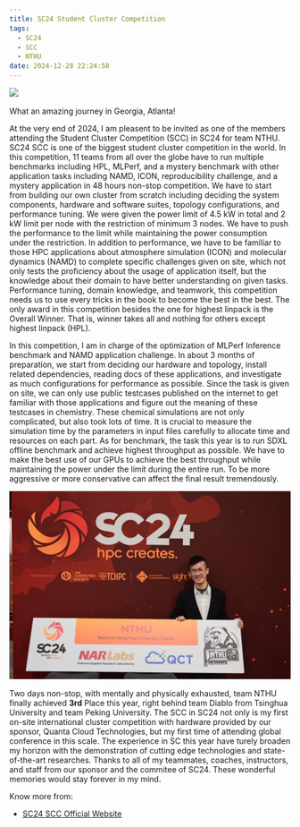 ```yaml
---
title: SC24 Student Cluster Competition
tags:
  - SC24
  - SCC
  - NTHU
date: 2024-12-28 22:24:58
---
```



![](/images/sc24/SC24-SCC-16.jpg)

What an amazing journey in Georgia, Atlanta! 

At the very end of 2024, I am pleasent to be invited as one of the members attending the Student Cluster Competition (SCC) in SC24 for team NTHU. SC24 SCC is one of the biggest student cluster competition in the world. In this competition, 11 teams from all over the globe have to run multiple benchmarks including HPL, MLPerf, and a mystery benchmark with other application tasks including NAMD, ICON, reproducibility challenge, and a mystery application in 48 hours non-stop competition. We have to start from building our own cluster from scratch including deciding the system components, hardware and software suites, topology configurations, and performance tuning. We were given the power limit of 4.5 kW in total and 2 kW limit per node with the restriction of minimum 3 nodes. We have to push the performance to the limit while maintaining the power consumption under the restriction. In addition to performance, we have to be familiar to those HPC applications about atmosphere simulation (ICON) and molecular dynamics (NAMD) to complete specific challenges given on site, which not only tests the proficiency about the usage of application itself, but the knowledge about their domain to have better understanding on given tasks. Performance tuning, domain knowledge, and teamwork, this competition needs us to use every tricks in the book to become the best in the best. The only award in this competition besides the one for highest linpack is the Overall Winner. That is, winner takes all and nothing for others except highest linpack (HPL). 

In this competition, I am in charge of the optimization of MLPerf Inference benchmark and NAMD application challenge. In about 3 months of preparation, we start from deciding our hardware and topology, install related dependencies, reading docs of these applications, and investigate as much configurations for performance as possible. Since the task is given on site, we can only use public testcases published on the internet to get familiar with those applications and figure out the meaning of these testcases in chemistry. These chemical simulations are not only complicated, but also took lots of time. It is crucial to measure the simulation time by the parameters in input files carefully to allocate time and resources on each part. As for benchmark, the task this year is to run SDXL offline benchmark and achieve highest throughput as possible. We have to make the best use of our GPUs to achieve the best throughput while maintaining the power under the limit during the entire run. To be more aggressive or more conservative can affect the final result tremendously.

![](/images/sc24/personal.jpg)

Two days non-stop, with mentally and physically exhausted, team NTHU finally achieved **3rd** Place this year, right behind team Diablo from Tsinghua University and team Peking University. The SCC in SC24 not only is my first on-site international cluster competition with hardware provided by our sponsor, Quanta Cloud Technologies, but my first time of attending global conference in this scale. The experience in SC this year have turely broaden my horizon with the demonstration of cutting edge technologies and state-of-the-art researches. Thanks to all of my teammates, coaches, instructors, and staff from our sponsor and the commitee of SC24. These wonderful memories would stay forever in my mind.

Know more from:
- [SC24 SCC Official Website](https://sc24.supercomputing.org/students/student-cluster-competition/)